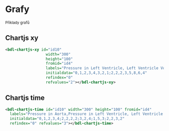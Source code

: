 # Grafy
<sup>Příklady grafů</sup>
<bdl-fmi id="id4" src="BurkhoffFMI.js" 
         fminame="Cardiovascular_Model_Burkhoff_HemodynamicsBurkhoff_0shallow"
         tolerance="0.000001" starttime="0" guid="{b5629132-3ba6-4153-87c2-f3ff108e1920}"
         valuereferences="33554435,637534265,637534241,16777312"
         valuelabels="Left Ventricle Volume,Pressure in Left Ventricle,Pressure in Aorta, Heart Rate"
         inputs="id1,16777312,1,60"></bdl-fmi>

<bdl-range id="id1" min="40" max="180" step="1" default="60" title="Srdeční tep:"></bdl-range>

## Chartjs xy
```xml
<bdl-chartjs-xy id="id10" 
                  width="300" 
                  height="100" 
                  fromid="id4" 
                  labels="Pressure in Left Ventricle, Left Ventricle Volume"
                  initialdata="0,1,2,3,4,3,2,1;2,2,2,3,5,8,6,4" 
                  refindex="0"   
                  refvalues="2"></bdl-chartjs-xy>
```
<bdl-chartjs-xy id="id10" 
                  width="300" 
                  height="100" 
                  fromid="id4" 
                  labels="Pressure in Left Ventricle, Left Ventricle Volume"
                  initialdata="0;0"                   
                  refindex="0"   
                  refvalues="2"></bdl-chartjs-xy>
## Chartjs time                  
```xml
<bdl-chartjs-time id="id10" width="300" height="100" fromid="id4" 
  labels="Pressure in Aorta,Pressure in Left Ventricle, Left Ventricle Volume"
  initialdata="0,1,2,3,4;2,2,2,2;3,2,4;1,5,3;2,2,3,2" 
  refindex="0" refvalues="3"></bdl-chartjs-time>
```

<bdl-chartjs-time  
  id="id10" 
  width="300" 
  height="100" 
  fromid="id4" 
  labels="Pressure in Aorta,Pressure in Left Ventricle, Left Ventricle Volume"
  initialdata="0,1,2,3,4;2,2,2,2;3,2,4;1,5,3;2,2,3,2" 
  refindex="1"   
  refvalues="2"></bdl-chartjs-time>
